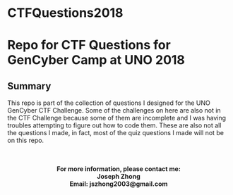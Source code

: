 # CTFQuestions2018
<h1>Repo for CTF Questions for GenCyber Camp at UNO 2018</h1>
<h2>Summary</h2>
This repo is part of the collection of questions I designed for the UNO GenCyber CTF Challenge. Some of the challenges on here are also not in the CTF Challenge because some of them are incomplete and I was having troubles attempting to figure out how to code them. These are also not all the questions I made, in fact, most of the quiz questions I made will not be on this repo.
<br>
<br>
<br>
<p align = "center"><b>For more information, please contact me:
<br>Joseph Zhong
<br>Email: jszhong2003@gmail.com</b></p></p>
